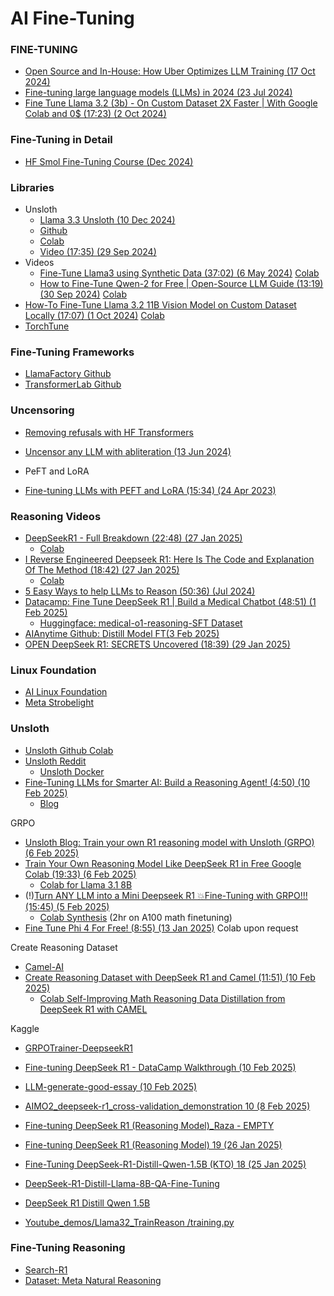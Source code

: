 # AI Fine-Tuning

### FINE-TUNING

* [Open Source and In-House: How Uber Optimizes LLM Training (17 Oct 2024)](https://www.uber.com/blog/open-source-and-in-house-how-uber-optimizes-llm-training/?ref=dailydev)
* [Fine-tuning large language models (LLMs) in 2024 (23 Jul 2024)](https://www.superannotate.com/blog/llm-fine-tuning)
* [Fine Tune Llama 3.2 (3b) - On Custom Dataset 2X Faster | With Google Colab and 0$ (17:23) (2 Oct 2024)](https://www.youtube.com/watch?v=inT-m5Y9Pdo)
### Fine-Tuning in Detail

* [HF Smol Fine-Tuning Course (Dec 2024)](https://github.com/huggingface/smol-course)
  
### Libraries

* Unsloth
  * [Llama 3.3 Unsloth (10 Dec 2024)](https://unsloth.ai/blog/llama3-3)
  * [Github](https://github.com/unslothai/unsloth)
  * [Colab](https://colab.research.google.com/drive/1Ys44kVvmeZtnICzWz0xgpRnrIOjZAuxp?usp=sharing)
  * [Video (17:35) (29 Sep 2024)](https://www.youtube.com/watch?v=YZW3pkIR-YE)
* Videos
  * [Fine-Tune Llama3 using Synthetic Data (37:02) (6 May 2024)](https://www.youtube.com/watch?v=jAnVvLRPvJo&list=PLD7HrIBE_yqLv07dzDYmgmuRJRIdl0uQg&index=15) [Colab](https://colab.research.google.com/drive/1WzHVa1b6Zg862XloxY7KlvKb1gCBiMVT?usp=sharing)
  * [How to Fine-Tune Qwen-2 for Free | Open-Source LLM Guide (13:19) (30 Sep 2024)](https://www.youtube.com/watch?v=f9Fi9IKa-0M) [Colab](https://colab.research.google.com/drive/1evx24o1tN33HAb5eI-hFsQtez1VivdDo)
* [How-To Fine-Tune Llama 3.2 11B Vision Model on Custom Dataset Locally (17:07) (1 Oct 2024)](https://www.youtube.com/watch?v=zGqQGtmXFQ8) [Colab](https://colab.research.google.com/github/philschmid/deep-learning-pytorch-huggingface/blob/main/training/fine-tune-multimodal-llms-with-trl.ipynb)
* [TorchTune](https://github.com/pytorch/torchtune)

### Fine-Tuning Frameworks

* [LlamaFactory Github](https://github.com/hiyouga/LLaMA-Factory)
* [TransformerLab Github](https://github.com/transformerlab/transformerlab-app)

### Uncensoring

* [Removing refusals with HF Transformers](https://github.com/Sumandora/remove-refusals-with-transformers)
* [Uncensor any LLM with abliteration (13 Jun 2024)](https://huggingface.co/blog/mlabonne/abliteration)


* PeFT and LoRA

* [Fine-tuning LLMs with PEFT and LoRA (15:34) (24 Apr 2023)](https://www.youtube.com/watch?v=Us5ZFp16PaU)

### Reasoning Videos

* [DeepSeekR1 - Full Breakdown (22:48) (27 Jan 2025)](https://www.youtube.com/watch?v=gzZihJ5miZE&t=504s)
  * [Colab](https://colab.research.google.com/drive/1JGvU1lM2fwfEtmNKERQGh7L0t42ip15q?usp=sharing)
* [I Reverse Engineered Deepseek R1: Here Is The Code and Explanation Of The Method (18:42) (27 Jan 2025)](https://www.youtube.com/watch?v=eRi3rr4Y1as)
  * [Colab](https://colab.research.google.com/drive/1iG1EMTyA2YRgZv00WmyxUNVxERDLB60e#scrollTo=QFne6zWuvR7S)
* [5 Easy Ways to help LLMs to Reason (50:36) (Jul 2024)](https://www.youtube.com/watch?v=YrKieg1rqe0)
* [Datacamp: Fine Tune DeepSeek R1 | Build a Medical Chatbot (48:51) (1 Feb 2025)](https://www.youtube.com/watch?v=qcNmOItRw4U&t=797s)
  * [Huggingface: medical-o1-reasoning-SFT Dataset](https://huggingface.co/datasets/FreedomIntelligence/medical-o1-reasoning-SFT?row=0)
* [AIAnytime Github: Distill Model FT(3 Feb 2025)](https://github.com/AIAnytime/Fine-Tune-DeepSeek/blob/main/Distill_Model_FT.ipynb)
* [OPEN DeepSeek R1: SECRETS Uncovered (18:39) (29 Jan 2025)](https://www.youtube.com/watch?v=2ENvGkkK36E)

### Linux Foundation

* [AI Linux Foundation](https://lfaidata.foundation/)
* [Meta Strobelight](https://engineering.fb.com/2025/01/21/production-engineering/strobelight-a-profiling-service-built-on-open-source-technology/)

### Unsloth

* [Unsloth Github Colab](https://github.com/unslothai/unsloth)
* [Unsloth Reddit](https://www.reddit.com/r/unsloth)
  * [Unsloth Docker](https://www.reddit.com/r/unsloth/comments/1iggb1u/i_built_a_docker_tool_that_has_unsloth_ollama/)
* [Fine-Tuning LLMs for Smarter AI: Build a Reasoning Agent! (4:50) (10 Feb 2025)](https://www.youtube.com/watch?v=6tkV4XJ91Bg)
  * [Blog](https://ubiai.tools/fine-tune-llm-for-agentic-reasoning-to-demonstrate-better-performance-compared-to-vanilla-llms/)

GRPO

* [Unsloth Blog: Train your own R1 reasoning model with Unsloth (GRPO) (6 Feb 2025) ](https://unsloth.ai/blog/r1-reasoning)
* [Train Your Own Reasoning Model Like DeepSeek R1 in Free Google Colab (19:33) (6 Feb 2025)](https://www.youtube.com/watch?v=nBQ-vP5X2c0)
  * [Colab for Llama 3.1 8B](https://colab.research.google.com/github/unslothai/notebooks/blob/main/nb/Llama3.1_(8B)-GRPO.ipynb)
* (!)[Turn ANY LLM into a Mini Deepseek R1 💥Fine-Tuning with GRPO!!! (15:45) (5 Feb 2025)](https://www.youtube.com/watch?v=i5CXUNCM1Ug)
  * [Colab Synthesis](https://colab.research.google.com/github/unslothai/notebooks/blob/main/nb/Llama3.1_(8B)-GRPO.ipynb) (2hr on A100 math finetuning)
* [Fine Tune Phi 4 For Free! (8:55) (13 Jan 2025)](https://www.youtube.com/watch?v=EwmrFIUAE4c) Colab upon request

Create Reasoning Dataset 
* [Camel-AI](https://www.camel-ai.org/)
* [Create Reasoning Dataset with DeepSeek R1 and Camel (11:51) (10 Feb 2025)](https://www.youtube.com/watch?v=GkGVZE1XMI4&t=14s)
  * [Colab Self-Improving Math Reasoning Data Distillation from DeepSeek R1 with CAMEL](https://colab.research.google.com/drive/1_u8mKhj-6t09NrebX6ru4HW9jpu3BcmJ?usp=sharing)

Kaggle

* [GRPOTrainer-DeepseekR1](https://www.kaggle.com/code/jchun2000/grpotrainer-deepseekr1/edit)
* [Fine-tuning DeepSeek R1 - DataCamp Walkthrough (10 Feb 2025)](https://www.kaggle.com/code/smohajer85/fine-tuning-deepseek-r1-datacamp-walkthrough)
* [LLM-generate-good-essay (10 Feb 2025)](https://www.kaggle.com/code/johnsonhk88/llm-generate-good-essay)
* [AIMO2_deepseek-r1_cross-validation_demonstration 10 (8 Feb 2025)](AIMO2_deepseek-r1_cross-validation_demonstration)
* [Fine-tuning DeepSeek R1 (Reasoning Model)_Raza - EMPTY](https://www.kaggle.com/code/razaali10/fine-tuning-deepseek-r1-reasoning-model-raza)
* [Fine-tuning DeepSeek R1 (Reasoning Model) 19 (26 Jan 2025)](www.kaggle.com/code/kingabzpro/fine-tuning-deepseek-r1-reasoning-model)
* [Fine-Tuning DeepSeek-R1-Distill-Qwen-1.5B (KTO) 18 (25 Jan 2025)](https://www.kaggle.com/code/ksmooi/fine-tuning-deepseek-r1-distill-qwen-1-5b-kto)
* [DeepSeek-R1-Distill-Llama-8B-QA-Fine-Tuning](https://www.kaggle.com/code/jchun2000/deepseek-r1-distill-llama-8b-qa-fine-tuning/edit)

* [DeepSeek R1 Distill Qwen 1.5B](https://colab.research.google.com/drive/1JGvU1lM2fwfEtmNKERQGh7L0t42ip15q?usp=sharing)
* [Youtube_demos/Llama32_TrainReason
/training.py](https://github.com/yeyu2/Youtube_demos/blob/main/Llama32_TrainReason/training.py)

### Fine-Tuning Reasoning

* [Search-R1](https://github.com/PeterGriffinJin/Search-R1)
* [Dataset: Meta Natural Reasoning](https://huggingface.co/datasets/facebook/natural_reasoning)